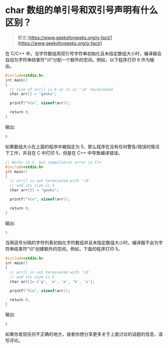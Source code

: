 # char 数组的单引号和双引号声明有什么区别？

> 原文:[https://www.geeksforgeeks.org/g-fact/](https://www.geeksforgeeks.org/g-fact/)

在 C/C++ 中，当字符数组用双引号字符串初始化且未指定数组大小时，编译器会自动为字符串结束符“\0”分配一个额外的空间。例如，以下程序打印 6 作为输出。

```cpp
#include<stdio.h>
int main()
{
  // size of arr[] is 6 as it is '\0' terminated 
  char arr[] = "geeks";

  printf("%lu", sizeof(arr));

  return 0;
}
```

输出:

```cpp
6
```

如果数组大小在上面的程序中被指定为 5，那么程序在没有任何警告/错误的情况下工作，并且在 C 中打印 5，但是在 C++ 中导致编译错误。

```cpp
// Works in C, but compilation error in C++
#include<stdio.h>
int main()
{
  // arr[] is not terminated with '\0'
  // and its size is 5
  char arr[5] = "geeks"; 

  printf("%lu", sizeof(arr));

  return 0;
}
```

输出:

```cpp
5
```

当用逗号分隔的字符列表初始化字符数组并且未指定数组大小时，编译器不会为字符串结束符“\0”创建额外的空间。例如，下面的程序打印 5。

```cpp
#include<stdio.h>
int main()
{
  // arr[] is not terminated with '\0' 
  // and its size is 5 
  char arr[]= {'g', 'e', 'e', 'k', 's'}; 

  printf("%lu", sizeof(arr));

  return 0;
}
```

输出:

```cpp
5
```

如果你发现任何不正确的地方，或者你想分享更多关于上面讨论的话题的信息，请写评论。